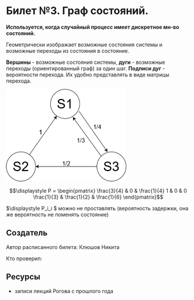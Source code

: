 # Билет №3. Граф состояний.

**Используется, когда случайный процесс имеет дискретное мн-во состояний.**

Геометрически изображает возможные состояния системы и возможные переходы из состояния в состояние.

**Вершины** - возможные состояния системы, **дуги** - возможные переходы (ориентированный граф) за один шаг. **Подписи дуг** - вероятности перехода. Их удобно представлять в виде матрицы перехода.

![example](./example.png)

$$\displaystyle P = \begin{pmatrix}
\frac{3}{4} & 0           & \frac{1}{4}
1           & 0           & 0
\frac{1}{3} & \frac{1}{2} & \frac{1}{6}
\end{pmatrix}$$

$\displaystyle P_i_i $ можно не проставлять (вероятность задержки, она же вероятность не поменять состояние)

## Создатель

Автор расписанного билета: Клюшов Никита

Кто проверил:


## Ресурсы
- записи лекций Рогова с прошлого года
